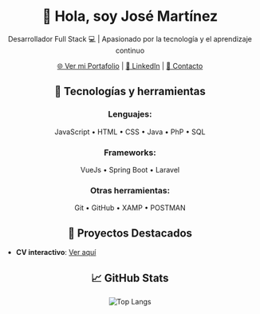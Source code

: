 <!-- Copia esto en tu README.md con etiquetas HTML si quieres más control visual -->
<div align="center">

  <h1>👋 Hola, soy José Martínez</h1>

  <p>Desarrollador Full Stack 💻 | Apasionado por la tecnología y el aprendizaje continuo</p>

  <p>
    <a href="https://josemartinez98.github.io/CV2/" target="_blank">🌐 Ver mi Portafolio</a> |
    <a href="https://www.linkedin.com/in/josemartinez98/" target="_blank">🔗 LinkedIn</a> |
    <a href="mailto:josemartinez98dev@gmail.com">📧 Contacto</a>
  </p>

  <h2>🧰 Tecnologías y herramientas</h2>
  <h3> Lenguajes: </h3>
  <p>
    JavaScript  • HTML • CSS • Java • PhP • SQL
  </p>
  <h3> Frameworks: </h3>
  <p>
   VueJs • Spring Boot • Laravel
    </p>
    <h3> Otras herramientas: </h3>
   <p>
     Git • GitHub • XAMP • POSTMAN
   </p> 
  <h2>📌 Proyectos Destacados</h2>
  <ul align="left">
    <li><strong>CV interactivo</strong>: <a href="https://josemartinez98.github.io/CV2/" target="_blank">Ver aquí</a></li>
    <!-- Agrega más proyectos si lo deseas -->
  </ul>

  <h2>📈 GitHub Stats</h2>
  <img src="https://github-readme-stats.vercel.app/api/top-langs/?username=josemartinez98&layout=compact" alt="Top Langs" />

</div>
